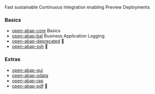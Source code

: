 Fast sustainable Continuous Integration enabling Preview Deployments

### Basics
* [open-abap-core](https://github.com/open-abap/open-abap-core) Basics
* [open-abap-bal](https://github.com/open-abap/open-abap-bal) Business Application Logging
* [open-abap-deprecated](https://github.com/open-abap/open-abap-deprecated) 👷
* [open-abap-ssh](https://github.com/open-abap/open-abap-ssh) 👷

### Extras
* [open-abap-gui](https://github.com/open-abap/open-abap-gui)
* [open-abap-odata](https://github.com/open-abap/open-abap-odata)
* [open-abap-rap](https://github.com/open-abap/open-abap-rap)
* [open-abap-pdf](https://github.com/open-abap/open-abap-pdf) 👷
